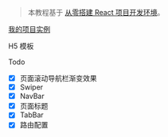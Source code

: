 > 本教程基于 [从零搭建 React 项目开发环境](https://github.com/zhuanglong/react-template)。

[我的项目实例](https://github.com/zhuanglong/react-template/tree/h5)

H5 模板

Todo

- [x] 页面滚动导航栏渐变效果
- [x] Swiper
- [x] NavBar
- [x] 页面标题
- [x] TabBar
- [x] 路由配置
